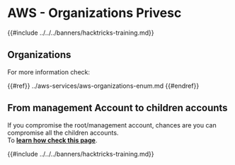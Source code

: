 # AWS - Organizations Privesc

{{#include ../../../banners/hacktricks-training.md}}

## Organizations

For more information check:

{{#ref}}
../aws-services/aws-organizations-enum.md
{{#endref}}

## From management Account to children accounts

If you compromise the root/management account, chances are you can compromise all the children accounts.\
To [**learn how check this page**](../#compromising-the-organization).

{{#include ../../../banners/hacktricks-training.md}}






